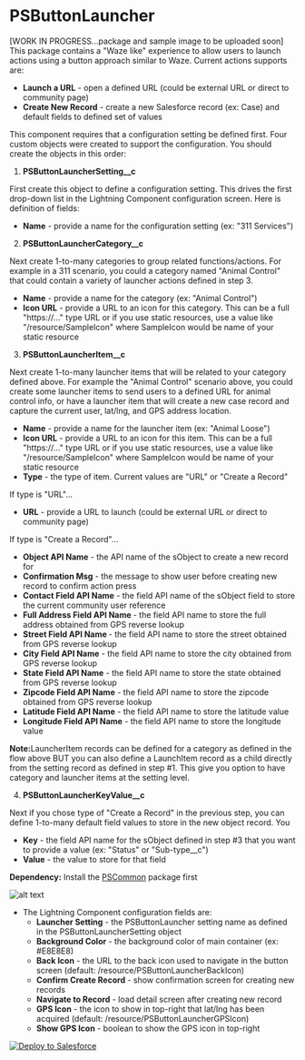 # PSButtonLauncher

[WORK IN PROGRESS...package and sample image to be uploaded soon] This package contains a "Waze like" experience to allow users to launch actions using a button approach similar to Waze. Current actions supports are:
* <b>Launch a URL</b> - open a defined URL (could be external URL or direct to community page)
* <b>Create New Record</b> - create a new Salesforce record (ex: Case) and default fields to defined set of values

This component requires that a configuration setting be defined first. Four custom objects were created to support the configuration. You should create the objects in this order:

1. <b>PSButtonLauncherSetting__c</b>

First create this object to define a configuration setting. This drives the first drop-down list in the Lightning Component configuration screen. Here is definition of fields:

   - <b>Name</b> - provide a name for the configuration setting (ex: "311 Services")

2. <b>PSButtonLauncherCategory__c</b>

Next create 1-to-many categories to group related functions/actions. For example in a 311 scenario, you could a category named "Animal Control" that could contain a variety of launcher actions defined in step 3.

   - <b>Name</b> - provide a name for the category (ex: "Animal Control")
   - <b>Icon URL</b> - provide a URL to an icon for this category. This can be a full "https://..." type URL or if you use static resources, use a value like "/resource/SampleIcon" where SampleIcon would be name of your static resource
   
3. <b>PSButtonLauncherItem__c</b>

Next create 1-to-many launcher items that will be related to your category defined above. For example the "Animal Control" scenario above, you could create some launcher items to send users to a defined URL for animal control info, or have a launcher item that will create a new case record and capture the current user, lat/lng, and GPS address location.

   - <b>Name</b> - provide a name for the launcher item (ex: "Animal Loose")
   - <b>Icon URL</b> - provide a URL to an icon for this item. This can be a full "https://..." type URL or if you use static resources, use a value like "/resource/SampleIcon" where SampleIcon would be name of your static resource
   - <b>Type</b> - the type of item. Current values are "URL" or "Create a Record"

   
   If type is "URL"...
   - <b>URL</b> - provide a URL to launch (could be external URL or direct to community page)
   
   If type is "Create a Record"...
   - <b>Object API Name</b> - the API name of the sObject to create a new record for
   - <b>Confirmation Msg</b> - the message to show user before creating new record to confirm action press
   - <b>Contact Field API Name</b> - the field API name of the sObject field to store the current community user reference
   - <b>Full Address Field API Name	</b> - the field API name to store the full address obtained from GPS reverse lookup
   - <b>Street Field API Name	</b> - the field API name to store the street obtained from GPS reverse lookup
   - <b>City Field API Name</b> - the field API name to store the city obtained from GPS reverse lookup
   - <b>State Field API Name</b> - the field API name to store the state obtained from GPS reverse lookup
   - <b>Zipcode Field API Name</b> - the field API name to store the zipcode obtained from GPS reverse lookup
   - <b>Latitude Field API Name</b> - the field API name to store the latitude value
   - <b>Longitude Field API Name</b> - the field API name to store the longitude value

   <b>Note:</b>LauncherItem records can be defined for a category as defined in the flow above BUT you can also define a LaunchItem record as a child directly from the setting record as defined in step #1. This give you option to have category and launcher items at the setting level.

4. <b>PSButtonLauncherKeyValue__c</b>

Next if you chose type of "Create a Record" in the previous step, you can define 1-to-many default field values to store in the new object record. You 

   - <b>Key</b> - the field API name for the sObject defined in step #3 that you want to provide a value (ex: "Status" or "Sub-type__c")
   - <b>Value</b> - the value to store for that field


<b>Dependency:</b> Install the [PSCommon](https://github.com/thedges/PSCommon) package first

![alt text](https://github.com/thedges/PSButtonLauncher/blob/master/PSButtonLauncher.gif "Sample Image")

* The Lightning Component configuration fields are:
  - <b>Launcher Setting</b> - the PSButtonLauncher setting name as defined in the PSButtonLauncherSetting object
  - <b>Background Color</b> - the background color of main container (ex: #E8E8E8)
  - <b>Back Icon</b> - the URL to the back icon used to navigate in the button screen (default: /resource/PSButtonLauncherBackIcon)
  - <b>Confirm Create Record</b> - show confirmation screen for creating new records
  - <b>Navigate to Record</b> - load detail screen after creating new record
  - <b>GPS Icon</b> - the icon to show in top-right that lat/lng has been acquired (default: /resource/PSButtonLauncherGPSIcon)
  - <b>Show GPS Icon</b> - boolean to show the GPS icon in top-right
  
<a href="https://githubsfdeploy.herokuapp.com">
  <img alt="Deploy to Salesforce"
       src="https://raw.githubusercontent.com/afawcett/githubsfdeploy/master/deploy.png">
</a>
